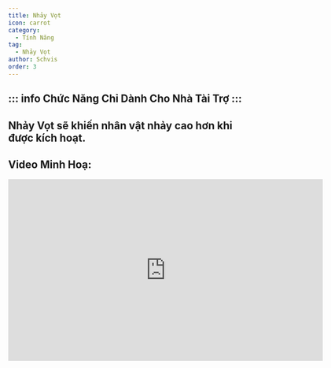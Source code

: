 ```yaml
---
title: Nhảy Vọt
icon: carrot
category:
  - Tính Năng
tag:
  - Nhảy Vọt
author: Schvis
order: 3
---
```


::: info Chức Năng Chỉ Dành Cho Nhà Tài Trợ
:::
---
## Nhảy Vọt sẽ khiến nhân vật nhảy cao hơn khi được kích hoạt.

## Video Minh Hoạ:

<div class="iframe-container"><iframe width="640" height="369" src="https://www.youtube.com/embed/Gh2GX23E6dw?list=PL5eI1Tb64p56g27qfYk7VuFTz4FK6YrKa" title="Korepi - Bunnyhop (Sponsor)" frameborder="0" allow="accelerometer; autoplay; clipboard-write; encrypted-media; gyroscope; picture-in-picture; web-share" allowfullscreen></iframe></div>
